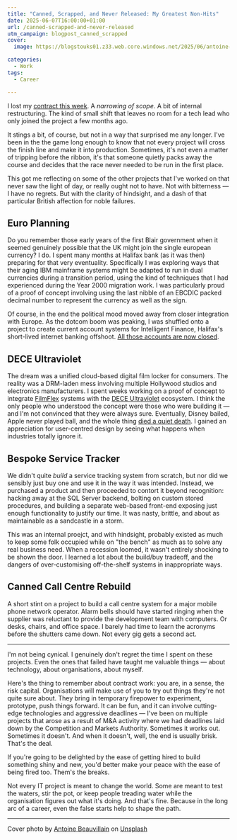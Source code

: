 ```yaml
---
title: "Canned, Scrapped, and Never Released: My Greatest Non-Hits"
date: 2025-06-07T16:00:00+01:00
url: /canned-scrapped-and-never-released
utm_campaign: blogpost_canned_scrapped
cover: 
  image: https://blogstouks01.z33.web.core.windows.net/2025/06/antoine-beauvillain-M-obGtfDlUU-unsplash-720.jpg

categories:
  - Work
tags:
  - Career

---
```


I lost my [contract this week](/available-soon-hire-me-before-someone-else-does/). A _narrowing of scope_. A bit of internal restructuring. The kind of small shift that leaves no room for a tech lead who only joined the project a few months ago.

It stings a bit, of course, but not in a way that surprised me any longer. I've been in the the game long enough to know that not every project will cross the finish line and make it into production. Sometimes, it's not even a matter of tripping before the ribbon, it's that someone quietly packs away the course and decides that the race never needed to be run in the first place.

This got me reflecting on some of the other projects that I've worked on that never saw the light of day, or really ought not to have. Not with bitterness — I have no regrets. But with the clarity of hindsight, and a dash of that particular British affection for noble failures.

## Euro Planning

Do you remember those early years of the first Blair government when it seemed genuinely possible that the UK might join the single european currency? I do. I spent many months at Halifax bank (as it was then) preparing for that very eventuality. Specifically I was exploring ways that their aging IBM mainframe systems might be adapted to run in dual currencies during a transition period, using the kind of techniques that I had experienced during the Year 2000 migration work. I was particularly proud of a proof of concept involving using the last nibble of an EBCDIC packed decimal number to represent the currency as well as the sign.

Of course, in the end the political mood moved away from closer integration with Europe. As the dotcom boom was peaking, I was shuffled onto a project to create current account systems for Intelligent Finance, Halifax's short-lived internet banking offshoot. [All those accounts are now closed](https://www.if.com/current-accounts.html).

## DECE Ultraviolet

The dream was a unified cloud-based digital film locker for consumers. The reality was a DRM-laden mess involving multiple Hollywood studios and electronics manufacturers. I spent weeks working on a proof of concept to integrate [FilmFlex](https://en.wikipedia.org/wiki/FilmFlex) systems with the [DECE Ultraviolet](https://en.wikipedia.org/wiki/UltraViolet_(website)) ecosystem. I think the only people who understood the concept were those who were building it — and I'm not convinced that they were always sure. Eventually, Disney bailed, Apple never played ball, and the whole thing [died a quiet death](https://variety.com/2019/digital/news/ultraviolet-shutting-down-1203123898/). I gained an appreciation for user-centred design by seeing what happens when industries totally ignore it.

## Bespoke Service Tracker

We didn't quite _build_ a service tracking system from scratch, but nor did we sensibly just buy one and use it in the way it was intended. Instead, we purchased a product and then proceeded to contort it beyond recognition: hacking away at the SQL Server backend, bolting on custom stored procedures, and building a separate web-based front-end exposing just enough functionality to justify our time. It was nasty, brittle, and about as maintainable as a sandcastle in a storm.

This was an internal proejct, and with hindsight, probably existed as much to keep some folk occupied while on "the bench" as much as to solve any real business need. When a recession loomed, it wasn't entirely shocking to be shown the door. I learned a lot about the build/buy tradeoff, and the dangers of over-customising off-the-shelf systems in inappropriate ways.

## Canned Call Centre Rebuild

A short stint on a project to build a call centre system for a major mobile phone network operator. Alarm bells should have started ringing when the supplier was reluctant to provide the development team with computers. Or desks, chairs, and office space. I barely had time to learn the acronyms before the shutters came down. Not every gig gets a second act.

---

I'm not being cynical. I genuinely don't regret the time I spent on these projects. Even the ones that failed have taught me valuable things — about technology, about organisations, about myself.

Here's the thing to remember about contract work: you are, in a sense, the risk capital. Organisations will make use of you to try out things they're not quite sure about. They bring in temporary firepower to experiment, prototype, push things forward. It can be fun, and it can involve cutting-edge technologies and aggressive deadlines — I've been on multiple projects that arose as a result of M&A activity where we had deadlines laid down by the Competition and Markets Authority. Sometimes it works out. Sometimes it doesn't. And when it doesn't, well, the end is usually brisk. That's the deal.

If you're going to be delighted by the ease of getting hired to build something shiny and new, you'd better make your peace with the ease of being fired too. Them's the breaks.

Not every IT project is meant to change the world. Some are meant to test the waters, stir the pot, or keep people treading water while the organisation figures out what it's doing. And that's fine. Because in the long arc of a career, even the false starts help to shape the path.

---

Cover photo by [Antoine Beauvillain](https://unsplash.com/@antoinebeauvillain?utm_content=creditCopyText&utm_medium=referral&utm_source=unsplash) on [Unsplash](https://unsplash.com/photos/train-rail-between-wall-M-obGtfDlUU?utm_content=creditCopyText&utm_medium=referral&utm_source=unsplash)

